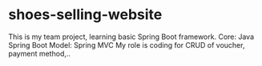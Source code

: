 # shoes-selling-website
This is my team project, learning basic Spring Boot framework.
Core: Java Spring Boot
Model: Spring MVC
My role is coding for CRUD of voucher, payment method,..